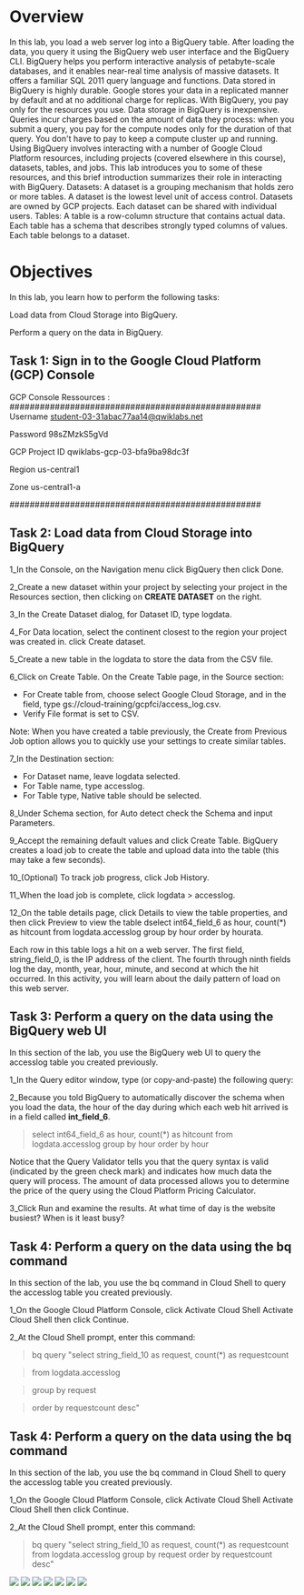 # Overview
In this lab, you load a web server log into a BigQuery table. After loading the data, you query it using the BigQuery web user interface and the BigQuery CLI.
BigQuery helps you perform interactive analysis of petabyte-scale databases, and it enables near-real time analysis of massive datasets. It offers a familiar SQL 2011 query language and functions.
Data stored in BigQuery is highly durable. Google stores your data in a replicated manner by default and at no additional charge for replicas. 
With BigQuery, you pay only for the resources you use. Data storage in BigQuery is inexpensive. 
Queries incur charges based on the amount of data they process: when you submit a query, you pay for the compute nodes only for the duration of that query. You don't have to pay to keep a compute cluster up and running.
Using BigQuery involves interacting with a number of Google Cloud Platform resources, including projects (covered elsewhere in this course), datasets, tables, and jobs. 
This lab introduces you to some of these resources, and this brief introduction summarizes their role in interacting with BigQuery.
Datasets: A dataset is a grouping mechanism that holds zero or more tables. A dataset is the lowest level unit of access control. 
Datasets are owned by GCP projects. Each dataset can be shared with individual users.
Tables: A table is a row-column structure that contains actual data. 
Each table has a schema that describes strongly typed columns of values. Each table belongs to a dataset.

# Objectives
In this lab, you learn how to perform the following tasks:

Load data from Cloud Storage into BigQuery.

Perform a query on the data in BigQuery.

## Task 1: Sign in to the Google Cloud Platform (GCP) Console
GCP Console Ressources :
##################################################
Username
student-03-31abac77aa14@qwiklabs.net

Password
98sZMzkS5gVd

GCP Project ID
qwiklabs-gcp-03-bfa9ba98dc3f

Region
us-central1

Zone
us-central1-a

##################################################

## Task 2: Load data from Cloud Storage into BigQuery
1_In the Console, on the Navigation menu click BigQuery then click Done.

2_Create a new dataset within your project by selecting your project in the Resources section, then clicking on **CREATE DATASET** on the right.

3_In the Create Dataset dialog, for Dataset ID, type logdata.

4_For Data location, select the continent closest to the region your project was created in. click Create dataset.

5_Create a new table in the logdata to store the data from the CSV file.

6_Click on Create Table. On the Create Table page, in the Source section:

 * For Create table from, choose select Google Cloud Storage, and in the field, type gs://cloud-training/gcpfci/access_log.csv.
 * Verify File format is set to CSV.

Note: When you have created a table previously, the Create from Previous Job option allows you to quickly use your settings to create similar tables.

7_In the Destination section:

 * For Dataset name, leave logdata selected.
 * For Table name, type accesslog.
 * For Table type, Native table should be selected.

8_Under Schema section, for Auto detect check the Schema and input Parameters.

9_Accept the remaining default values and click Create Table.
BigQuery creates a load job to create the table and upload data into the table (this may take a few seconds).

10_(Optional) To track job progress, click Job History.

11_When the load job is complete, click logdata > accesslog.

12_On the table details page, click Details to view the table properties, and then click Preview to view the table dselect int64_field_6 as hour, count(*) as hitcount from logdata.accesslog
group by hour
order by hourata.

Each row in this table logs a hit on a web server. The first field, string_field_0, is the IP address of the client. 
The fourth through ninth fields log the day, month, year, hour, minute, and second at which the hit occurred. 
In this activity, you will learn about the daily pattern of load on this web server.

## Task 3: Perform a query on the data using the BigQuery web UI
In this section of the lab, you use the BigQuery web UI to query the accesslog table you created previously.

1_In the Query editor window, type (or copy-and-paste) the following query:

2_Because you told BigQuery to automatically discover the schema when you load the data, 
the hour of the day during which each web hit arrived is in a field called **int_field_6**.


>select int64_field_6 as hour, count(*) as hitcount from logdata.accesslog
>group by hour
>order by hour

Notice that the Query Validator tells you that the query syntax is valid (indicated by the green check mark) 
and indicates how much data the query will process. 
The amount of data processed allows you to determine the price of the query using the Cloud Platform Pricing Calculator.

3_Click Run and examine the results. At what time of day is the website busiest? When is it least busy?



## Task 4: Perform a query on the data using the bq command
In this section of the lab, you use the bq command in Cloud Shell to query the accesslog table you created previously.

1_On the Google Cloud Platform Console, click Activate Cloud Shell Activate Cloud Shell then click Continue.

2_At the Cloud Shell prompt, enter this command:

> bq query "select string_field_10 as request, count(*) as requestcount 

> from logdata.accesslog 

> group by request 

> order by requestcount desc"



## Task 4: Perform a query on the data using the bq command
In this section of the lab, you use the bq command in Cloud Shell to query the accesslog table you created previously.

1_On the Google Cloud Platform Console, click Activate Cloud Shell Activate Cloud Shell then click Continue.

2_At the Cloud Shell prompt, enter this command:

> bq query "select string_field_10 as request, count(*) as requestcount from logdata.accesslog group by request order by requestcount desc"




![](imgs/BigQuery.PNG)
![](imgs/createTable.PNG)
![](imgs/jobHistory.PNG)
![](imgs/tableDetails.PNG)
![](imgs/Query.PNG)
![](imgs/bqQuery.PNG)
![](imgs/lab_GCPFundamentals_GettingStartedwithBigQuery.PNG)















